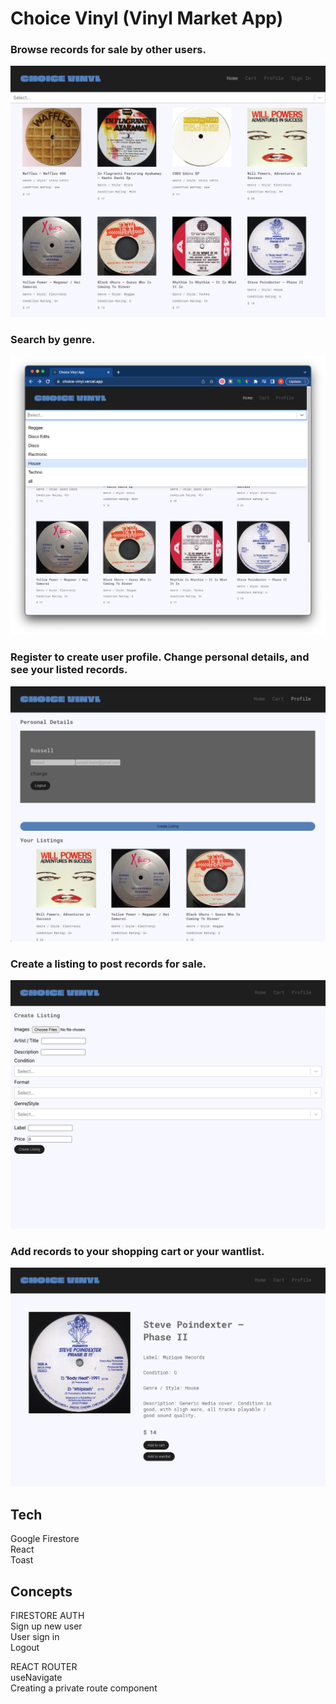 # Choice Vinyl (Vinyl Market App)  

### Browse records for sale by other users.  

![A screenshot of the app](https://github.com/russfraze/vinyl-marketplace/blob/main/Screen%20Shot%202022-12-06%20at%2012.00.07%20PM.png)

### Search by genre.  

![A screenshot of the app](https://github.com/russfraze/vinyl-marketplace/blob/main/Screen%20Shot%202022-12-06%20at%2011.35.09%20AM.png)

### Register to create user profile. Change personal details, and see your listed records.  

![A screenshot of the app](https://github.com/russfraze/vinyl-marketplace/blob/main/Screen%20Shot%202022-12-06%20at%2011.57.37%20AM.png)

### Create a listing to post records for sale.  

![A screenshot of the app](https://github.com/russfraze/vinyl-marketplace/blob/main/Screen%20Shot%202022-12-06%20at%2011.41.17%20AM.png)

### Add records to your shopping cart or your wantlist.  

![A screenshot of the app](https://github.com/russfraze/vinyl-marketplace/blob/main/Screen%20Shot%202022-12-06%20at%2011.00.06%20AM.png)


## Tech  
Google Firestore   
React  
Toast


## Concepts 

FIRESTORE AUTH  
Sign up new user  
User sign in   
Logout     



REACT ROUTER  
useNavigate  
Creating a private route component 





